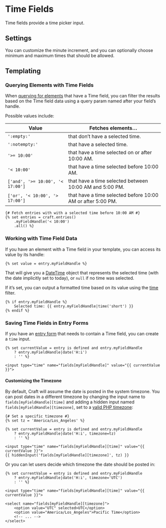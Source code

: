# Time Fields

Time fields provide a time picker input.

## Settings

You can customize the minute increment, and you can optionally choose minimum and maximum times that should be allowed.

## Templating

### Querying Elements with Time Fields

When [querying for elements](element-queries.md) that have a Time field, you can filter the results based on the Time field data using a query param named after your field’s handle.

Possible values include:

| Value | Fetches elements…
| - | -
| `':empty:'` | that don’t have a selected time.
| `':notempty:'` | that have a selected time.
| `'>= 10:00'` | that have a time selected on or after 10:00 AM.
| `'< 10:00'` | that have a time selected before 10:00 AM.
| `['and', '>= 10:00', '< 17:00']` | that have a time selected between 10:00 AM and 5:00 PM.
| `['or', '< 10:00', '> 17:00']` | that have a time selected before 10:00 AM or after 5:00 PM.

```twig
{# Fetch entries with with a selected time before 10:00 AM #}
{% set entries = craft.entries()
    .myFieldHandle('< 10:00')
    .all() %}
```

### Working with Time Field Data

If you have an element with a Time field in your template, you can access its value by its handle:

```twig
{% set value = entry.myFieldHandle %}
```

That will give you a [DateTime](http://php.net/manual/en/class.datetime.php) object that represents the selected time (with the date implicitly set to today), or `null` if no time was selected.

If it’s set, you can output a formatted time based on its value using the [time](dev/filters.md#time) filter.

```twig
{% if entry.myFieldHandle %}
    Selected time: {{ entry.myFieldHandle|time('short') }}
{% endif %}
```

### Saving Time Fields in Entry Forms

If you have an [entry form](dev/examples/entry-form.md) that needs to contain a Time field, you can create a `time` input.

```twig
{% set currentValue = entry is defined and entry.myFieldHandle
    ? entry.myFieldHandle|date('H:i')
    : '' %}

<input type="time" name="fields[myFieldHandle]" value="{{ currentValue }}">
```

#### Customizing the Timezone

By default, Craft will assume the date is posted in the system timezone. You can post dates in a different timezone by changing the input name to `fields[myFieldHandle][time]` and adding a hidden input named `fields[myFieldHandle][timezone]`, set to a [valid PHP timezone](http://php.net/manual/en/timezones.php):

```twig
{# Set a specific timezone #}
{% set tz = 'America/Los_Angeles' %}

{% set currentValue = entry is defined and entry.myFieldHandle
    ? entry.myFieldHandle|date('H:i', timezone=tz)
    : '' %}

<input type="time" name="fields[myFieldHandle][time]" value="{{ currentValue }}">
{{ hiddenInput('fields[myFieldHandle][timezone]', tz) }}
```

Or you can let users decide which timezone the date should be posted in:

```twig
{% set currentValue = entry is defined and entry.myFieldHandle
    ? entry.myFieldHandle|date('H:i', timezone='UTC')
    : '' %}

<input type="time" name="fields[myFieldHandle][time]" value="{{ currentValue }}">

<select name="fields[myFieldHandle][timezone]">
    <option value="UTC" selected>UTC</option>
    <option value="America/Los_Angeles">Pacific Time</option>
    <!-- ... -->
</select>
```
